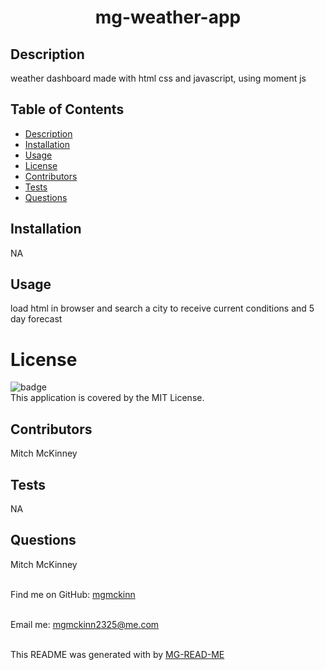 <h1 align=center font-size=20px font-weight=bold>mg-weather-app</h1>

## Description

weather dashboard made with html css and javascript, using moment js

## Table of Contents

- [Description](#description)
- [Installation](#installation)
- [Usage](#usage)
- [License](#license)
- [Contributors](#contributors)
- [Tests](#tests)
- [Questions](#questions)

## Installation

NA

## Usage

load html in browser and search a city to receive current conditions and 5 day forecast

# License

![badge](https://img.shields.io/badge/license-MIT-brightgreen)
<br />
This application is covered by the MIT License.

## Contributors

Mitch McKinney

## Tests

NA

## Questions

Mitch McKinney<br />
<br />

Find me on GitHub: [mgmckinn](https://github.com/mgmckinn)<br />
<br />

Email me: mgmckinn2325@me.com<br /><br />

This README was generated with by [MG-READ-ME](https://github.com/mgmckinn/MG-READ-ME)
